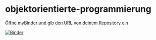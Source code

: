 # objektorientierte-programmierung

[Öffne myBinder und gib den URL von deinem Repository ein](https://mybinder.org/)

[![Binder](https://mybinder.org/badge_logo.svg)](https://mybinder.org/v2/gh/3aL-KantiOlten/objektorientierte-programmierung-ameliesiegrist/HEAD)
